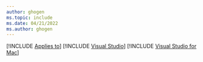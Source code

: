 ```yaml
---
author: ghogen
ms.topic: include
ms.date: 04/21/2022
ms.author: ghogen
---
```


[!INCLUDE [Applies to](../../includes/applies-md.md)] [!INCLUDE [Visual Studio](./_vs-windows.md)] [!INCLUDE [Visual Studio for Mac](./_not-vs-mac.md)]
